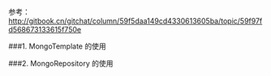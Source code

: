 参考：
http://gitbook.cn/gitchat/column/59f5daa149cd4330613605ba/topic/59f97fd568673133615f750e


###1. MongoTemplate 的使用



###2. MongoRepository 的使用